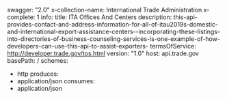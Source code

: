 swagger: "2.0"
x-collection-name: International Trade Administration
x-complete: 1
info:
  title: ITA Offices And Centers
  description: this-api-provides-contact-and-address-information-for-all-of-itau2019s-domestic-and-international-export-assistance-centers--incorporating-these-listings-into-directories-of-business-counseling-services-is-one-example-of-how-developers-can-use-this-api-to-assist-exporters-
  termsOfService: http://developer.trade.gov/tos.html
  version: "1.0"
host: api.trade.gov
basePath: /
schemes:
- http
produces:
- application/json
consumes:
- application/json